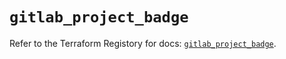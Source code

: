 # `gitlab_project_badge`

Refer to the Terraform Registory for docs: [`gitlab_project_badge`](https://registry.terraform.io/providers/gitlabhq/gitlab/16.1.0/docs/resources/project_badge).
